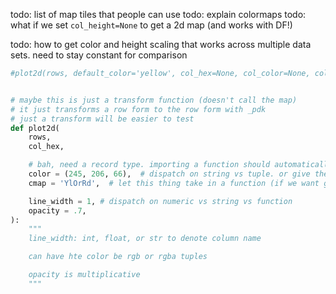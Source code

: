 todo: list of map tiles that people can use
todo: explain colormaps
todo: what if we set `col_height=None` to get a 2d map (and works with DF!)

todo: how to get color and height scaling that works across multiple data sets. need to stay constant for comparison

```python
#plot2d(rows, default_color='yellow', col_hex=None, col_color=None, color_map='blah')


# maybe this is just a transform function (doesn't call the map)
# it just transforms a row form to the row form with _pdk
# just a transform will be easier to test
def plot2d(
    rows,
    col_hex,

    # bah, need a record type. importing a function should automatically import its record type constructor (in something like ML, or C even!)
    color = (245, 206, 66),  # dispatch on string vs tuple. or give the user a utility function u.color('yellow'). if string given, assumed that's the name of a column
    cmap = 'YlOrRd',  # let this thing take in a function (if we want global coloring, the function has to do the pre-normalization itself; the function will only look at one element at a time)

    line_width = 1, # dispatch on numeric vs string vs function
    opacity = .7,
):
    """
    line_width: int, float, or str to denote column name

    can have hte color be rgb or rgba tuples

    opacity is multiplicative
    """
```
